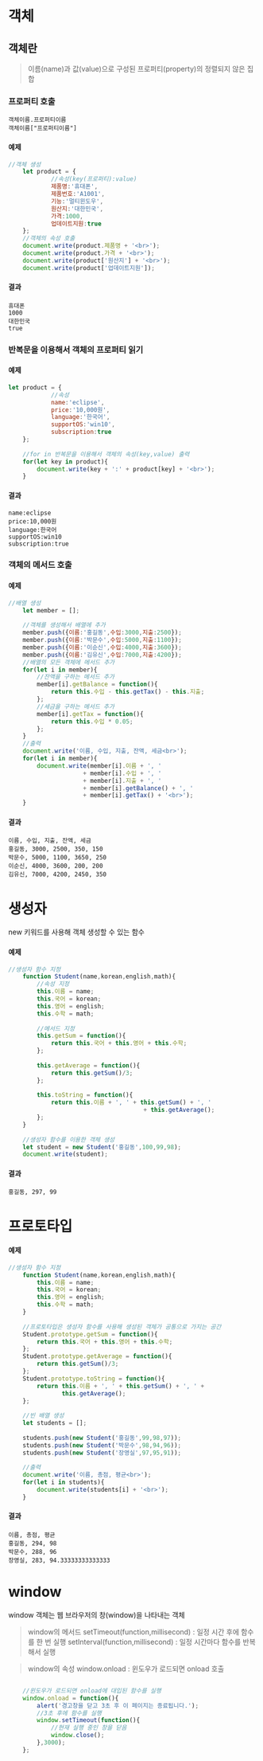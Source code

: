 # 객체
## 객체란 
> 이름(name)과 값(value)으로 구성된 프로퍼티(property)의 정렬되지 않은 집합

### 프로퍼티 호출

```
객체이름.프로퍼티이름
객체이름["프로퍼티이름"]
```

#### 예제

```javascript
//객체 생성
	let product = {
			//속성(key(프로퍼티):value)
			제품명:'휴대폰',
			제품번호:'A1001',
			기능:'멀티윈도우',
			원산지:'대한민국',
			가격:1000,
			업데이트지원:true
	};
	//객체의 속성 호출
	document.write(product.제품명 + '<br>');
	document.write(product.가격 + '<br>');
	document.write(product['원산지'] + '<br>');
	document.write(product['업데이트지원']);
```

#### 결과
```
휴대폰
1000
대한민국
true
```

### 반복문을 이용해서 객체의 프로퍼티 읽기

#### 예제
```javascript
let product = {
			//속성
			name:'eclipse',
			price:'10,000원',
			language:'한국어',
			supportOS:'win10',
			subscription:true
	};
	
	//for in 반복문을 이용해서 객체의 속성(key,value) 출력
	for(let key in product){
		document.write(key + ':' + product[key] + '<br>');
	}

```
#### 결과
```
name:eclipse
price:10,000원
language:한국어
supportOS:win10
subscription:true
```

### 객체의 메서드 호출
#### 예제

```javascript
//배열 생성
	let member = [];
	
	//객체를 생성해서 배열에 추가
	member.push({이름:'홍길동',수입:3000,지출:2500});
	member.push({이름:'박문수',수입:5000,지출:1100});
	member.push({이름:'이순신',수입:4000,지출:3600});
	member.push({이름:'김유신',수입:7000,지출:4200});
	//배열의 모든 객체에 메서드 추가
	for(let i in member){
		//잔액을 구하는 메서드 추가
		member[i].getBalance = function(){
			return this.수입 - this.getTax() - this.지출;
		};
		//세금을 구하는 메서드 추가
		member[i].getTax = function(){
			return this.수입 * 0.05;
		};
	}
	//출력
	document.write('이름, 수입, 지출, 잔액, 세금<br>');
	for(let i in member){
		document.write(member[i].이름 + ', ' 
				     + member[i].수입 + ', ' 
				     + member[i].지출 + ', ' 
				     + member[i].getBalance() + ', ' 
				     + member[i].getTax() + '<br>');
	}
```

#### 결과
```
이름, 수입, 지출, 잔액, 세금
홍길동, 3000, 2500, 350, 150
박문수, 5000, 1100, 3650, 250
이순신, 4000, 3600, 200, 200
김유신, 7000, 4200, 2450, 350
```

# 생성자
new 키워드를 사용해 객체 생성할 수 있는 함수

#### 예제
```javascript
//생성자 함수 지정
	function Student(name,korean,english,math){
		//속성 지정
		this.이름 = name;
		this.국어 = korean;
		this.영어 = english;
		this.수학 = math;
		
		//메서드 지정
		this.getSum = function(){
			return this.국어 + this.영어 + this.수학;
		};
		
		this.getAverage = function(){
			return this.getSum()/3;
		};
		
		this.toString = function(){
			return this.이름 + ', ' + this.getSum() + ', ' 
			                          + this.getAverage();
		};
	}
	
	//생성자 함수를 이용한 객체 생성
	let student = new Student('홍길동',100,99,98);
	document.write(student);

```

#### 결과
```
홍길동, 297, 99
```

# 프로토타입

#### 예제
```javascript
//생성자 함수 지정
	function Student(name,korean,english,math){
		this.이름 = name;
		this.국어 = korean;
		this.영어 = english;
		this.수학 = math;
	}
	
	//프로토타입은 생성자 함수를 사용해 생성된 객체가 공통으로 가지는 공간
	Student.prototype.getSum = function(){
		return this.국어 + this.영어 + this.수학;
	};
	Student.prototype.getAverage = function(){
		return this.getSum()/3;
	};
	Student.prototype.toString = function(){
		return this.이름 + ', ' + this.getSum() + ', ' + 
		       this.getAverage();
	};
	
	//빈 배열 생성
	let students = [];
	
	students.push(new Student('홍길동',99,98,97));
	students.push(new Student('박문수',98,94,96));
	students.push(new Student('장영실',97,95,91));
	
	//출력
	document.write('이름, 총점, 평균<br>');
	for(let i in students){
		document.write(students[i] + '<br>');
	}
```
#### 결과
```
이름, 총점, 평균
홍길동, 294, 98
박문수, 288, 96
장영실, 283, 94.33333333333333
```

# window
window 객체는 웹 브라우저의 창(window)을 나타내는 객체

> window의 메서드
setTimeout(function,millisecond) : 
일정 시간 후에 함수를 한 번 실행
setInterval(function,millisecond) : 
일정 시간마다 함수를 반복해서 실행

> window의 속성
window.onload : 윈도우가 로드되면 onload 호출



```javascript

	//윈도우가 로드되면 onload에 대입된 함수를 실행
	window.onload = function(){
		alert('경고창을 닫고 3초 후 이 페이지는 종료됩니다.');
		//3초 후에 함수를 실행
		window.setTimeout(function(){
			//현재 실행 중인 창을 닫음
			window.close();
		},3000);
	};
```
